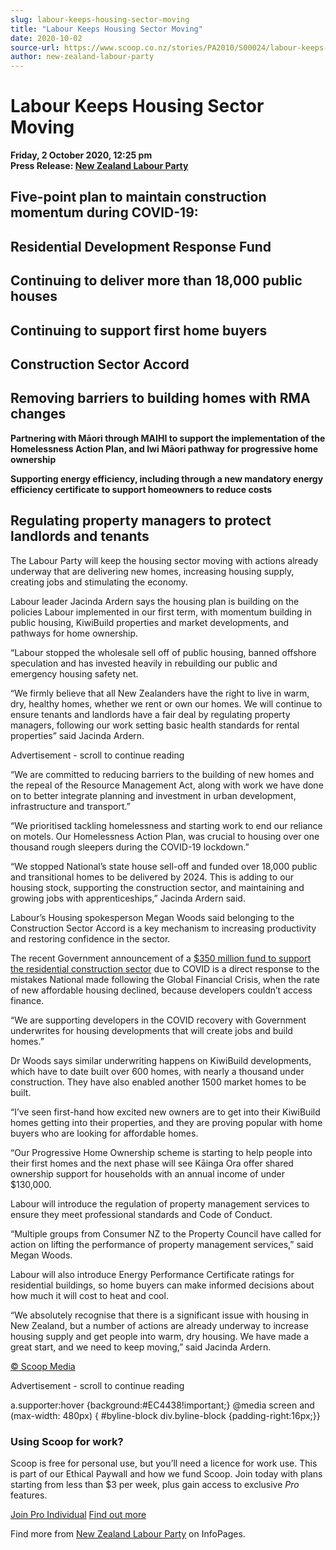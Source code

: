 ```yaml
---
slug: labour-keeps-housing-sector-moving
title: "Labour Keeps Housing Sector Moving"
date: 2020-10-02
source-url: https://www.scoop.co.nz/stories/PA2010/S00024/labour-keeps-housing-sector-moving.htm
author: new-zealand-labour-party
---
```

Labour Keeps Housing Sector Moving
==================================

**Friday, 2 October 2020, 12:25 pm**  
**Press Release: [New Zealand Labour Party](https://info.scoop.co.nz/New_Zealand_Labour_Party)**

Five-point plan to maintain construction momentum during COVID-19:
------------------------------------------------------------------

Residential Development Response Fund
-------------------------------------

Continuing to deliver more than 18,000 public houses
----------------------------------------------------

Continuing to support first home buyers
---------------------------------------

Construction Sector Accord
--------------------------

Removing barriers to building homes with RMA changes
----------------------------------------------------

**Partnering with Māori through MAIHI to support the implementation of the Homelessness Action Plan, and Iwi Māori pathway for progressive home ownership**

**Supporting energy efficiency, including through a new mandatory energy efficiency certificate to support homeowners to reduce costs**

Regulating property managers to protect landlords and tenants
-------------------------------------------------------------

The Labour Party will keep the housing sector moving with actions already underway that are delivering new homes, increasing housing supply, creating jobs and stimulating the economy.

Labour leader Jacinda Ardern says the housing plan is building on the policies Labour implemented in our first term, with momentum building in public housing, KiwiBuild properties and market developments, and pathways for home ownership.

“Labour stopped the wholesale sell off of public housing, banned offshore speculation and has invested heavily in rebuilding our public and emergency housing safety net.

“We firmly believe that all New Zealanders have the right to live in warm, dry, healthy homes, whether we rent or own our homes. We will continue to ensure tenants and landlords have a fair deal by regulating property managers, following our work setting basic health standards for rental properties” said Jacinda Ardern.

Advertisement - scroll to continue reading





“We are committed to reducing barriers to the building of new homes and the repeal of the Resource Management Act, along with work we have done on to better integrate planning and investment in urban development, infrastructure and transport.”

“We prioritised tackling homelessness and starting work to end our reliance on motels. Our Homelessness Action Plan, was crucial to housing over one thousand rough sleepers during the COVID-19 lockdown.”

“We stopped National’s state house sell-off and funded over 18,000 public and transitional homes to be delivered by 2024. This is adding to our housing stock, supporting the construction sector, and maintaining and growing jobs with apprenticeships,” Jacinda Ardern said.

Labour’s Housing spokesperson Megan Woods said belonging to the Construction Sector Accord is a key mechanism to increasing productivity and restoring confidence in the sector.

The recent Government announcement of a [$350 million fund to support the residential construction sector](https://www.beehive.govt.nz/release/new-fund-support-housing-and-construction-sector) due to COVID is a direct response to the mistakes National made following the Global Financial Crisis, when the rate of new affordable housing declined, because developers couldn’t access finance.

“We are supporting developers in the COVID recovery with Government underwrites for housing developments that will create jobs and build homes.”

Dr Woods says similar underwriting happens on KiwiBuild developments, which have to date built over 600 homes, with nearly a thousand under construction. They have also enabled another 1500 market homes to be built.

“I’ve seen first-hand how excited new owners are to get into their KiwiBuild homes getting into their properties, and they are proving popular with home buyers who are looking for affordable homes.

“Our Progressive Home Ownership scheme is starting to help people into their first homes and the next phase will see Kāinga Ora offer shared ownership support for households with an annual income of under $130,000.

Labour will introduce the regulation of property management services to ensure they meet professional standards and Code of Conduct.

“Multiple groups from Consumer NZ to the Property Council have called for action on lifting the performance of property management services,” said Megan Woods.

Labour will also introduce Energy Performance Certificate ratings for residential buildings, so home buyers can make informed decisions about how much it will cost to heat and cool.

“We absolutely recognise that there is a significant issue with housing in New Zealand, but a number of actions are already underway to increase housing supply and get people into warm, dry housing. We have made a great start, and we need to keep moving,” said Jacinda Ardern.

[© Scoop Media](http://www.scoop.co.nz/about/terms.html)  

Advertisement - scroll to continue reading



a.supporter:hover {background:#EC4438!important;} @media screen and (max-width: 480px) { #byline-block div.byline-block {padding-right:16px;}}

### Using Scoop for work?

Scoop is free for personal use, but you’ll need a licence for work use. This is part of our Ethical Paywall and how we fund Scoop. Join today with plans starting from less than $3 per week, plus gain access to exclusive _Pro_ features.  
  
[Join Pro Individual](https://pro.scoop.co.nz/Individual/?from=ProIn24) [Find out more](https://pro.scoop.co.nz/using-scoop-for-work/?from=ProIn24)

Find more from [New Zealand Labour Party](https://info.scoop.co.nz/New_Zealand_Labour_Party) on InfoPages.